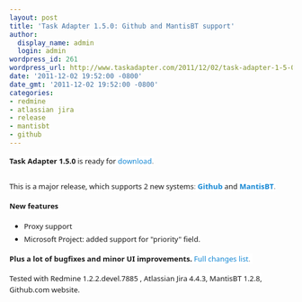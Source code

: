 ```yaml
---
layout: post
title: 'Task Adapter 1.5.0: Github and MantisBT support'
author:
  display_name: admin
  login: admin
wordpress_id: 261
wordpress_url: http://www.taskadapter.com/2011/12/02/task-adapter-1-5-0-github-and-mantisbt-support/
date: '2011-12-02 19:52:00 -0800'
date_gmt: '2011-12-02 19:52:00 -0800'
categories:
- redmine
- atlassian jira
- release
- mantisbt
- github
---
```


<div style="font-family: 'Lucida Grande', 'Lucida Sans Unicode', 'Segoe UI', Helvetica, Arial, sans-serif; font-size: 13px; line-height: 20px; margin-bottom: 25px;"><span style="background-color: white;"><strong>Task Adapter 1.5.0</strong>&nbsp;is ready for<span style="color: #7a7a7a;">&nbsp;</span><a href="http://taskadapter.com/download" style="color: #1487d4; text-decoration: none;">download</a><span style="color: #7a7a7a;">.</span></span></div>
<div style="font-family: 'Lucida Grande', 'Lucida Sans Unicode', 'Segoe UI', Helvetica, Arial, sans-serif; font-size: 13px; line-height: 20px; margin-bottom: 1.2em; margin-top: 0.6em; padding-bottom: 0px; padding-left: 0px; padding-right: 0px; padding-top: 0px;"><span style="background-color: white;">This is a major release, which supports 2 new systems<span style="color: #7a7a7a;">:&nbsp;</span><strong style="color: #7a7a7a;"><a href="http://taskadapter.com/github" style="color: #1487d4; text-decoration: none;">Github</a>&nbsp;</strong>and&nbsp;<strong style="color: #7a7a7a;"><a href="http://taskadapter.com/mantisbt" style="color: #1487d4; text-decoration: none;">MantisBT</a></strong><span style="color: #7a7a7a;">.</span></span></div>
<div style="font-family: 'Lucida Grande', 'Lucida Sans Unicode', 'Segoe UI', Helvetica, Arial, sans-serif; font-size: 13px; line-height: 20px; margin-bottom: 1.2em; margin-top: 0.6em; padding-bottom: 0px; padding-left: 0px; padding-right: 0px; padding-top: 0px;"><strong style="background-color: white; border-color: initial; border-style: initial;">New features</strong></div>
<ul style="font-family: 'Lucida Grande', 'Lucida Sans Unicode', 'Segoe UI', Helvetica, Arial, sans-serif; font-size: 13px; line-height: 20px; list-style-image: url(http://taskadapter.com/themes/garland/images/menu-leaf.gif); margin-bottom: 1em; margin-left: 0px; margin-right: 0px; margin-top: 0.5em; padding-bottom: 0px; padding-left: 1.5em; padding-right: 0px; padding-top: 0px;">
<li style="margin-bottom: 0.15em; margin-left: 0.5em; margin-right: 0px; margin-top: 0.15em; padding-bottom: 0.1em;"><span style="background-color: white;">Proxy support</span></li>
<li style="margin-bottom: 0.15em; margin-left: 0.5em; margin-right: 0px; margin-top: 0.15em; padding-bottom: 0.1em;"><span style="background-color: white;">Microsoft Project: added support for "priority" field.</span></li></ul>
<div style="font-family: 'Lucida Grande', 'Lucida Sans Unicode', 'Segoe UI', Helvetica, Arial, sans-serif; font-size: 13px; line-height: 20px; margin-bottom: 1.2em; margin-top: 0.6em; padding-bottom: 0px; padding-left: 0px; padding-right: 0px; padding-top: 0px;"><strong style="background-color: white;">Plus a lot of bugfixes and minor UI improvements.&nbsp;</strong><a href="http://www.hostedredmine.com/projects/ta/versions/1471" style="background-color: white; color: #1487d4; text-decoration: none;" target="_blank">Full changes list</a><span style="background-color: white; color: #7a7a7a;">.&nbsp;</span></div>
<div style="font-family: 'Lucida Grande', 'Lucida Sans Unicode', 'Segoe UI', Helvetica, Arial, sans-serif; font-size: 13px; line-height: 20px; margin-bottom: 1.2em; margin-top: 0.6em; padding-bottom: 0px; padding-left: 0px; padding-right: 0px; padding-top: 0px;"><span style="background-color: white;">Tested with Redmine&nbsp;1.2.2.devel.7885 , Atlassian Jira 4.4.3, MantisBT 1.2.8, Github.com website.</span></div></p>
